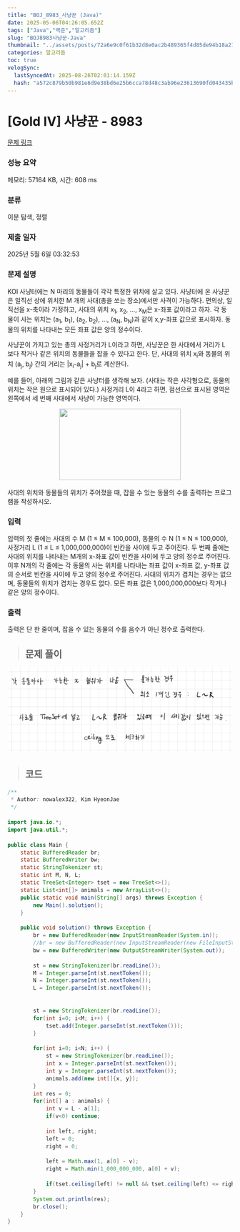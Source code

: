 ```yaml
---
title: "BOJ_8983_사냥꾼 (Java)"
date: 2025-05-06T04:26:05.652Z
tags: ["Java","백준","알고리즘"]
slug: "BOJ8983사냥꾼-Java"
thumbnail: "../assets/posts/72a6e9c0f61b32d8e0ac2b489365f4d85de94b18a218113162db59853e81353f.png"
categories: 알고리즘
toc: true
velogSync:
  lastSyncedAt: 2025-08-26T02:01:14.159Z
  hash: "a572c879b50b981e6d9e38bd6e25b6cca78d48c3ab96e23613690fd043435bb6"
---
```


# [Gold IV] 사냥꾼 - 8983 

[문제 링크](https://www.acmicpc.net/problem/8983) 

### 성능 요약

메모리: 57164 KB, 시간: 608 ms

### 분류

이분 탐색, 정렬

### 제출 일자

2025년 5월 6일 03:32:53

### 문제 설명

<p>KOI 사냥터에는 N 마리의 동물들이 각각 특정한 위치에 살고 있다. 사냥터에 온 사냥꾼은 일직선 상에 위치한 M 개의 사대(총을 쏘는 장소)에서만 사격이 가능하다. 편의상, 일직선을 x-축이라 가정하고, 사대의 위치 x<sub>1</sub>, x<sub>2</sub>, ..., x<sub>M</sub>은 x-좌표 값이라고 하자. 각 동물이 사는 위치는 (a<sub>1</sub>, b<sub>1</sub>), (a<sub>2</sub>, b<sub>2</sub>), ..., (a<sub>N</sub>, b<sub>N</sub>)과 같이 x,y-좌표 값으로 표시하자. 동물의 위치를 나타내는 모든 좌표 값은 양의 정수이다.</p>

<p>사냥꾼이 가지고 있는 총의 사정거리가 L이라고 하면, 사냥꾼은 한 사대에서 거리가 L 보다 작거나 같은 위치의 동물들을 잡을 수 있다고 한다. 단, 사대의 위치 x<sub>i</sub>와 동물의 위치 (a<sub>j</sub>, b<sub>j</sub>) 간의 거리는 |x<sub>i</sub>-a<sub>j</sub>| + b<sub>j</sub>로 계산한다.</p>

<p>예를 들어, 아래의 그림과 같은 사냥터를 생각해 보자. (사대는 작은 사각형으로, 동물의 위치는 작은 원으로 표시되어 있다.) 사정거리 L이 4라고 하면, 점선으로 표시된 영역은 왼쪽에서 세 번째 사대에서 사냥이 가능한 영역이다.</p>

<p style="text-align: center;"><img alt="" src="https://upload.acmicpc.net/80de7dba-b822-4f30-b833-de3071af385b/-/preview/" style="width: 272px; height: 160px;"></p>

<p>사대의 위치와 동물들의 위치가 주어졌을 때, 잡을 수 있는 동물의 수를 출력하는 프로그램을 작성하시오.</p>

### 입력 

 <p>입력의 첫 줄에는 사대의 수 M (1 ≤ M ≤ 100,000), 동물의 수 N (1 ≤ N ≤ 100,000), 사정거리 L (1 ≤ L ≤ 1,000,000,000)이 빈칸을 사이에 두고 주어진다. 두 번째 줄에는 사대의 위치를 나타내는 M개의 x-좌표 값이 빈칸을 사이에 두고 양의 정수로 주어진다. 이후 N개의 각 줄에는 각 동물의 사는 위치를 나타내는 좌표 값이 x-좌표 값, y-좌표 값의 순서로 빈칸을 사이에 두고 양의 정수로 주어진다. 사대의 위치가 겹치는 경우는 없으며, 동물들의 위치가 겹치는 경우도 없다. 모든 좌표 값은 1,000,000,000보다 작거나 같은 양의 정수이다. </p>

### 출력 

 <p>출력은 단 한 줄이며, 잡을 수 있는 동물의 수를 음수가 아닌 정수로 출력한다.</p>

> ## 문제 풀이

![](/assets/posts/72a6e9c0f61b32d8e0ac2b489365f4d85de94b18a218113162db59853e81353f.png)

> ## 코드

```java
/**
 * Author: nowalex322, Kim HyeonJae
 */

import java.io.*;
import java.util.*;

public class Main {
    static BufferedReader br;
    static BufferedWriter bw;
    static StringTokenizer st;
    static int M, N, L;
    static TreeSet<Integer> tset = new TreeSet<>();
    static List<int[]> animals = new ArrayList<>();
    public static void main(String[] args) throws Exception {
        new Main().solution();
    }

    public void solution() throws Exception {
        br = new BufferedReader(new InputStreamReader(System.in));
        //br = new BufferedReader(new InputStreamReader(new FileInputStream("src/main/java/BOJ_8983_사냥꾼/input.txt")));
        bw = new BufferedWriter(new OutputStreamWriter(System.out));
        
        st = new StringTokenizer(br.readLine());
        M = Integer.parseInt(st.nextToken());
        N = Integer.parseInt(st.nextToken());
        L = Integer.parseInt(st.nextToken());


        st = new StringTokenizer(br.readLine());
        for(int i=0; i<M; i++) {
            tset.add(Integer.parseInt(st.nextToken()));
        }

        for(int i=0; i<N; i++) {
            st = new StringTokenizer(br.readLine());
            int x = Integer.parseInt(st.nextToken());
            int y = Integer.parseInt(st.nextToken());
            animals.add(new int[]{x, y});
        }
        int res = 0;
        for(int[] a : animals) {
            int v = L - a[1];
            if(v<0) continue;

            int left, right;
            left = 0;
            right = 0;

            left = Math.max(1, a[0] - v);
            right = Math.min(1_000_000_000, a[0] + v);

            if(tset.ceiling(left) != null && tset.ceiling(left) <= right) res++;
        }
        System.out.println(res);
        br.close();
    }
}
```